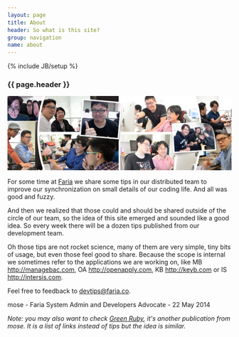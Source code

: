 ```yaml
---
layout: page
title: About
header: So what is this site?
group: navigation
name: about
---
```

{% include JB/setup %}

### {{ page.header }}

![Faria United Nerds](assets/images/twitter_banner.png "Faria United Nerds")

For some time at [Faria][1] we share some tips in our distributed team to improve our synchronization on small details of our coding life. And all was good and fuzzy.

And then we realized that those could and should be shared outside of the circle of our team, so the idea of this site emerged and sounded like a good idea. So every week there will be a dozen tips published from our development team.

Oh those tips are not rocket science, many of them are very simple, tiny bits of usage, but even those feel good to share. Because the scope is internal we sometimes refer to the applications we are working on, like MB <http://managebac.com>, OA <http://openapply.com>, KB <http://keyb.com> or IS <http://intersis.com>.

Feel free to feedback to [devtips@faria.co][2].

mose - Faria System Admin and Developers Advocate - 22 May 2014

_Note: you may also want to check [Green Ruby][3], it's another publication from mose. It is a list of links instead of tips but the idea is similar._

[1]: http://faria.co
[2]: mailto:devtips@faria.co
[3]: http://greenruby.rog
